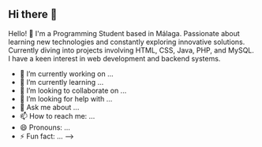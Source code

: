 ## Hi there 👋

Hello! 👋 I'm a Programming Student based in Málaga.
Passionate about learning new technologies and constantly exploring innovative solutions. Currently diving into projects involving HTML, CSS, Java, PHP, and MySQL. I have a keen interest in web development and backend systems.


- 🔭 I’m currently working on ...
- 🌱 I’m currently learning ...
- 👯 I’m looking to collaborate on ...
- 🤔 I’m looking for help with ...
- 💬 Ask me about ...
- 📫 How to reach me: ...
- 😄 Pronouns: ...
- ⚡ Fun fact: ...
-->
